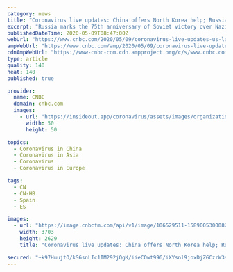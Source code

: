 ```yaml
---
category: news
title: "Coronavirus live updates: China offers North Korea help; Russia's Victory Day celebrations pared back"
excerpt: "Russia marks the 75th anniversary of Soviet victory over Nazi Germany in World War Two on Saturday, but the coronavirus outbreak means that celebrations have been pared back massively."
publishedDateTime: 2020-05-09T08:47:00Z
webUrl: "https://www.cnbc.com/2020/05/09/coronavirus-live-updates-us-lawmakers-urge-support-for-taiwans-who-bid.html"
ampWebUrl: "https://www.cnbc.com/amp/2020/05/09/coronavirus-live-updates-us-lawmakers-urge-support-for-taiwans-who-bid.html"
cdnAmpWebUrl: "https://www-cnbc-com.cdn.ampproject.org/c/s/www.cnbc.com/amp/2020/05/09/coronavirus-live-updates-us-lawmakers-urge-support-for-taiwans-who-bid.html"
type: article
quality: 140
heat: 140
published: true

provider:
  name: CNBC
  domain: cnbc.com
  images:
    - url: "https://insideout.app/coronavirus/assets/images/organizations/cnbc.com-50x50.jpg"
      width: 50
      height: 50

topics:
  - Coronavirus in China
  - Coronavirus in Asia
  - Coronavirus
  - Coronavirus in Europe

tags:
  - CN
  - CN-HB
  - Spain
  - ES

images:
  - url: "https://image.cnbcfm.com/api/v1/image/106529511-1589005300082gettyimages-1211709360.jpeg?v=1589005489"
    width: 3703
    height: 2629
    title: "Coronavirus live updates: China offers North Korea help; Russia's Victory Day celebrations pared back"

secured: "+k97HuujtO/kS6snLIc1IM292jQgK/iieCOwt996/iXYsnl9joxDjZGCzrW3smb++vCdM/Jr8VbgDXadlWcXBjk8NoqQBQxzoRfpT+o0saFWHxsvd4lhZVHFDLzCtWkeR3nKG05VavyWDqZPZOnCcA7JwHnGshvX7cHeKWa0ZHz3OLbI04qDDB12w55uVvyGiVdPH2fNvagcRRDwXJyH9IxhwKXFNNk8Qacnh+GmyuieZAstX1Kr/Nn8yuD1O9yOsf5g3YuTktfu9qPCLzPrgJic+5EJc/Ln0cgd41DF/jjTZKhbgRS4J1yBVHFVEQXmPis3z4sqebjiPNtz3FpXMAN3bEQ08lig+Lk09Id3FnwwSP1dYszsMnrwvI2D1bwHDSGSYJeAB3K6G1k5MaZpat3qUzGfOY/2OUKNeTUYpg2qPMBwVTeSG1swI7k90Sgigrh5mC1u50jfRdC+MoD3+1FBFQdp3l78R0/OXGTQ4Es=;eBkKBtmsd3SiGhf0ruJvaA=="
---
```


